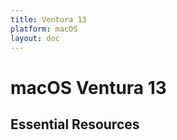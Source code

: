 ```yaml
---
title: Ventura 13
platform: macOS
layout: doc
---
```


<script setup>
import LatestFeatures from '@components/LatestFeatures.vue'
import SecurityInfo from '@components/SecurityInfo.vue'
import LinksComponent from '@components/LinksComponent.vue'
import linksData from '@v1/essential_links.json'
</script>

# macOS Ventura 13

<LatestFeatures 
  title="Ventura 13" 
  platform="macOS"
  dataPath="/v1/macos_data_feed.json" 
  linksData="/v1/essential_links.json"
/>

<SecurityInfo 
  title="Ventura 13" 
  platform="macOS"
  dataPath="/v1/macos_data_feed.json"
/>

## Essential Resources

<LinksComponent
  title="Ventura 13"
  platform="macOS"
  :linksData="linksData"
/>